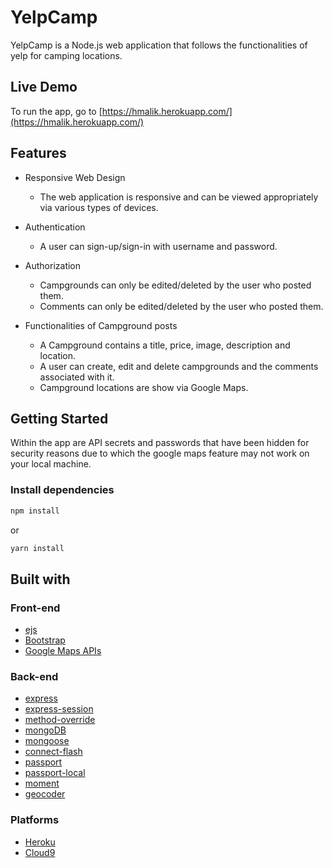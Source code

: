 # YelpCamp
YelpCamp is a Node.js web application that follows the functionalities of yelp for camping locations.

## Live Demo
To run the app, go to [https://hmalik.herokuapp.com/](https://hmalik.herokuapp.com/)

## Features

* Responsive Web Design
  - The web application is responsive and can be viewed appropriately via various types of devices.

* Authentication
  - A user can sign-up/sign-in with username and password.

* Authorization
  - Campgrounds can only be edited/deleted by the user who posted them.
  - Comments can only be edited/deleted by the user who posted them.
  
* Functionalities of Campground posts
  - A Campground contains a title, price, image, description and location.
  - A user can create, edit and delete campgrounds and the comments associated with it.
  - Campground locations are show via Google Maps.
  
## Getting Started
Within the app are API secrets and passwords that have been hidden for security reasons due to which the google maps feature may not work on your local machine.

### Install dependencies

```sh
npm install
```

or

```sh
yarn install
```

## Built with

### Front-end
* [ejs](http://ejs.co/)
* [Bootstrap](https://getbootstrap.com/docs/3.3/)
* [Google Maps APIs](https://developers.google.com/maps/)

### Back-end
* [express](https://expressjs.com/)
* [express-session](https://github.com/expressjs/session#express-session)
* [method-override](https://github.com/expressjs/method-override#method-override)
* [mongoDB](https://www.mongodb.com/)
* [mongoose](http://mongoosejs.com/)
* [connect-flash](https://github.com/jaredhanson/connect-flash#connect-flash)
* [passport](http://www.passportjs.org/)
* [passport-local](https://github.com/jaredhanson/passport-local#passport-local)
* [moment](https://momentjs.com/)
* [geocoder](https://github.com/wyattdanger/geocoder#geocoder)

### Platforms
* [Heroku](https://www.heroku.com/)
* [Cloud9](https://aws.amazon.com/cloud9/?origin=c9io)
